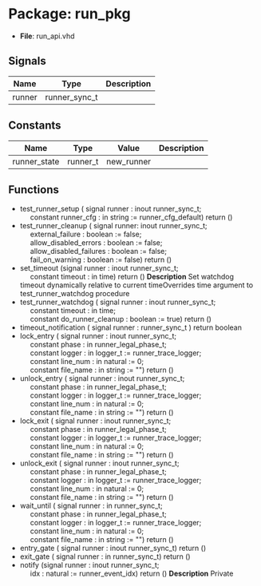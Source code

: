 # Package: run_pkg

- **File**: run_api.vhd
## Signals

| Name   | Type          | Description |
| ------ | ------------- | ----------- |
| runner | runner_sync_t |             |
## Constants

| Name         | Type     | Value       | Description |
| ------------ | -------- | ----------- | ----------- |
| runner_state | runner_t |  new_runner |             |
## Functions
- test_runner_setup <font id="function_arguments">( signal runner : inout runner_sync_t;<br><span style="padding-left:20px"> constant runner_cfg : in string := runner_cfg_default) </font> <font id="function_return">return ()</font>
- test_runner_cleanup <font id="function_arguments">( signal runner: inout runner_sync_t;<br><span style="padding-left:20px"> external_failure : boolean := false;<br><span style="padding-left:20px"> allow_disabled_errors : boolean := false;<br><span style="padding-left:20px"> allow_disabled_failures : boolean := false;<br><span style="padding-left:20px"> fail_on_warning : boolean := false) </font> <font id="function_return">return ()</font>
- set_timeout <font id="function_arguments">(signal runner : inout runner_sync_t;<br><span style="padding-left:20px"> constant timeout : in time) </font> <font id="function_return">return ()</font>
**Description**
Set watchdog timeout dynamically relative to current timeOverrides time argument to test_runner_watchdog procedure
- test_runner_watchdog <font id="function_arguments">( signal runner                    : inout runner_sync_t;<br><span style="padding-left:20px"> constant timeout                 : in    time;<br><span style="padding-left:20px"> constant do_runner_cleanup : boolean := true) </font> <font id="function_return">return ()</font>
- timeout_notification <font id="function_arguments">( signal runner : runner_sync_t ) </font> <font id="function_return">return boolean </font>
- lock_entry <font id="function_arguments">( signal runner : inout runner_sync_t;<br><span style="padding-left:20px"> constant phase : in runner_legal_phase_t;<br><span style="padding-left:20px"> constant logger : in logger_t := runner_trace_logger;<br><span style="padding-left:20px"> constant line_num  : in natural := 0;<br><span style="padding-left:20px"> constant file_name : in string := "") </font> <font id="function_return">return ()</font>
- unlock_entry <font id="function_arguments">( signal runner : inout runner_sync_t;<br><span style="padding-left:20px"> constant phase : in runner_legal_phase_t;<br><span style="padding-left:20px"> constant logger : in logger_t := runner_trace_logger;<br><span style="padding-left:20px"> constant line_num  : in natural := 0;<br><span style="padding-left:20px"> constant file_name : in string := "") </font> <font id="function_return">return ()</font>
- lock_exit <font id="function_arguments">( signal runner : inout runner_sync_t;<br><span style="padding-left:20px"> constant phase : in runner_legal_phase_t;<br><span style="padding-left:20px"> constant logger : in logger_t := runner_trace_logger;<br><span style="padding-left:20px"> constant line_num  : in natural := 0;<br><span style="padding-left:20px"> constant file_name : in string := "") </font> <font id="function_return">return ()</font>
- unlock_exit <font id="function_arguments">( signal runner : inout runner_sync_t;<br><span style="padding-left:20px"> constant phase : in runner_legal_phase_t;<br><span style="padding-left:20px"> constant logger : in logger_t := runner_trace_logger;<br><span style="padding-left:20px"> constant line_num  : in natural := 0;<br><span style="padding-left:20px"> constant file_name : in string := "") </font> <font id="function_return">return ()</font>
- wait_until <font id="function_arguments">( signal runner : in runner_sync_t;<br><span style="padding-left:20px"> constant phase : in runner_legal_phase_t;<br><span style="padding-left:20px"> constant logger : in logger_t := runner_trace_logger;<br><span style="padding-left:20px"> constant line_num  : in natural := 0;<br><span style="padding-left:20px"> constant file_name : in string := "") </font> <font id="function_return">return ()</font>
- entry_gate <font id="function_arguments">( signal runner : inout runner_sync_t) </font> <font id="function_return">return ()</font>
- exit_gate <font id="function_arguments">( signal runner : in runner_sync_t) </font> <font id="function_return">return ()</font>
- notify <font id="function_arguments">(signal runner : inout runner_sync_t;<br><span style="padding-left:20px"> idx : natural := runner_event_idx) </font> <font id="function_return">return ()</font>
**Description**
Private
